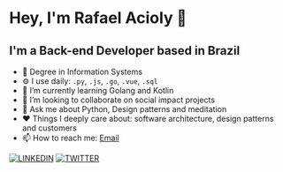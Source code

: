 # Hey, I'm Rafael Acioly 👋
## I'm a Back-end Developer based in Brazil

- :book: Degree in Information Systems
- ⚙️ I use daily: `.py`, `.js`, `.go`, `.vue`, `.sql`
- 🌱 I’m currently learning Golang and Kotlin
- 👯 I’m looking to collaborate on social impact projects
- 💬 Ask me about Python, Design patterns and meditation
- :heart: Things I deeply care about: software architecture, design patterns and customers
- 📫 How to reach me: [Email](aciolyr@gmail.com)

[![LINKEDIN](https://img.shields.io/badge/Linkedin-black?style=for-the-badge&logo=linkedin)](https://www.linkedin.com/in/rafaelacioly/)
[![TWITTER](https://img.shields.io/badge/Twitter-black?style=for-the-badge&logo=twitter)](https://twitter.com/r_acioly)
